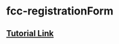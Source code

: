 # fcc-registrationForm
## [Tutorial Link](https://www.freecodecamp.org/learn/2022/responsive-web-design/learn-html-forms-by-building-a-registration-form)
